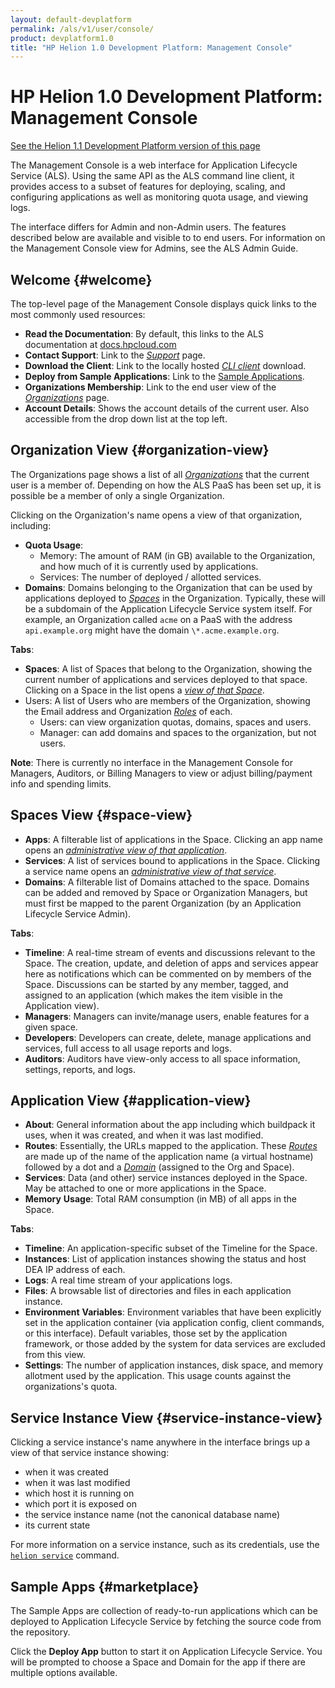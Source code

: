 ```yaml
---
layout: default-devplatform
permalink: /als/v1/user/console/
product: devplatform1.0
title: "HP Helion 1.0 Development Platform: Management Console"
---
```

<!--PUBLISHED-->

# HP Helion 1.0 Development Platform: Management Console[](#index-1 "Permalink to this headline")

[See the Helion 1.1 Development Platform version of this page](/helion/devplatform/1.1/als/user/console/)

The Management Console is a web interface for Application Lifecycle Service (ALS). Using the same API as the ALS command line client, it provides access
to a subset of features for deploying, scaling, and configuring
applications as well as monitoring quota usage, and viewing logs.

The interface differs for Admin and non-Admin users. The features described below are available and visible to
to end users. For information on the Management Console view for Admins, see the ALS Admin Guide. 

## Welcome {#welcome}
The top-level page of the Management Console displays quick links to the
most commonly used resources:

-   **Read the Documentation**: By default, this links to the ALS documentation at [docs.hpcloud.com](/als/v1/)
-   **Contact Support**: Link to the [*Support*](#user-console-support)
    page.
-   **Download the Client**: Link to the locally hosted [*CLI
    client*](/als/v1/user/client/#client) download.
-   **Deploy from Sample Applications**: Link to the [Sample Applications](#user-console-app-store).
-   **Organizations Membership**: Link to the end user view of the
    [*Organizations*](#user-console-welcome) page.
-   **Account Details**: Shows the account details of the current user. Also
    accessible from the drop down list at the top left.

## Organization View {#organization-view}

The Organizations page shows a list of all
[*Organizations*](/als/v1/user/deploy/orgs-spaces/#orgs-spaces) that the
current user is a member of. Depending on how the ALS PaaS has been
set up, it is possible be a member of only a single Organization.

Clicking on the Organization's name opens a view of that organization,
including:

-   **Quota Usage**:
    -   Memory: The amount of RAM (in GB) available to the Organization,
        and how much of it is currently used by applications.
    -   Services: The number of deployed / allotted services.
-   **Domains**: Domains belonging to the Organization that can be used by applications deployed to [*Spaces*](/als/v1/user/deploy/orgs-spaces/#orgs-spaces) in the Organization. Typically, these will be a subdomain of the Application Lifecycle Service system itself. For example, an Organization called `acme` on a PaaS with the address `api.example.org` might have the domain `\*.acme.example.org`.

**Tabs**:

-   **Spaces**: A list of Spaces that belong to the Organization, showing
    the current number of applications and services deployed to that
    space. Clicking on a Space in the list opens a [*view of that
    Space*](#user-console-space).
-   Users: A list of Users who are members of the Organization, showing
    the Email address and Organization
    [*Roles*](/als/v1/user/deploy/orgs-spaces/#orgs-spaces-roles) of each.
    -   Users: can view organization quotas, domains, spaces and users.
    -   Manager: can add domains and spaces to the organization, but not
        users.

**Note**: There is currently no interface in the Management Console for Managers,
Auditors, or Billing Managers to view or adjust billing/payment info and
spending limits.

## Spaces View {#space-view}

-   **Apps**: A filterable list of applications in the Space. Clicking an
    app name opens an [*administrative view of that
    application*](#user-console-app).
-   **Services**: A list of services bound to applications in the Space.
    Clicking a service name opens an [*administrative view of that
    service*](#user-console-service).
-   **Domains**: A filterable list of Domains attached to the space. Domains
    can be added and removed by Space or Organization Managers, but must
    first be mapped to the parent Organization (by an Application Lifecycle Service Admin).

**Tabs**:

-   **Timeline**: A real-time stream of events and discussions relevant to
    the Space. The creation, update, and deletion of apps and services
    appear here as notifications which can be commented on by members of
    the Space. Discussions can be started by any member, tagged, and
    assigned to an application (which makes the item visible in the
    Application view).
-   **Managers**: Managers can invite/manage users, enable features for a
    given space.
-   **Developers**: Developers can create, delete, manage applications and
    services, full access to all usage reports and logs.
-   **Auditors**: Auditors have view-only access to all space information,
    settings, reports, and logs.

## Application View {#application-view}

-   **About**: General information about the app including which buildpack
    it uses, when it was created, and when it was last modified.
-   **Routes**: Essentially, the URLs mapped to the application. These
    [*Routes*](/als/v1/user/deploy/orgs-spaces/#orgs-spaces-routes) are made
    up of the name of the application name (a virtual hostname) followed
    by a dot and a
    [*Domain*](/als/v1/user/deploy/orgs-spaces/#orgs-spaces-domains) (assigned
    to the Org and Space).
-   **Services**: Data (and other) service instances deployed in the Space.
    May be attached to one or more applications in the Space.
-   **Memory** **Usage**: Total RAM consumption (in MB) of all apps in the
    Space.

**Tabs**:

-   **Timeline**: An application-specific subset of the Timeline for the
    Space.
-   **Instances**: List of application instances showing the status and host
    DEA IP address of each.
-   **Logs**: A real time stream of your applications logs.
-   **Files**: A browsable list of directories and files in each application
    instance.
-   **Environment** **Variables**: Environment variables that have been
    explicitly set in the application container (via application config,
    client commands, or this interface). Default variables, those set by
    the application framework, or those added by the system for data
    services are excluded from this view.
-   **Settings**: The number of application instances, disk space, and
    memory allotment used by the application. This usage counts against
    the organizations's quota.

## Service Instance View {#service-instance-view}

Clicking a service instance's name anywhere in the interface brings up a
view of that service instance showing:

-   when it was created
-   when it was last modified
-   which host it is running on
-   which port it is exposed on
-   the service instance name (not the canonical database name)
-   its current state

For more information on a service instance, such as its credentials, use
the [`helion service`](/als/v1/user/reference/client-ref/#command-service)
command.

## Sample Apps {#marketplace}

The Sample Apps are collection of ready-to-run applications which can be deployed to Application Lifecycle Service by fetching the source code from the repository.

Click the **Deploy App** button to start it on Application Lifecycle Service. You will be
prompted to choose a Space and Domain for the app if there are multiple
options available.
